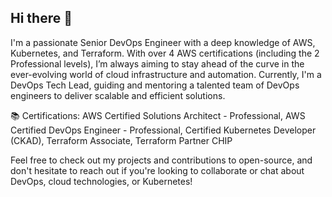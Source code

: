 ## Hi there 👋

I'm a passionate Senior DevOps Engineer with a deep knowledge of AWS, Kubernetes, and Terraform. With over 4 AWS certifications (including the 2 Professional levels), I’m always aiming to stay ahead of the curve in the ever-evolving world of cloud infrastructure and automation. Currently, I'm a DevOps Tech Lead, guiding and mentoring a talented team of DevOps engineers to deliver scalable and efficient solutions.

📚 Certifications:
AWS Certified Solutions Architect - Professional,
AWS Certified DevOps Engineer - Professional,
Certified Kubernetes Developer (CKAD),
Terraform Associate,
Terraform Partner CHIP

Feel free to check out my projects and contributions to open-source, and don't hesitate to reach out if you're looking to collaborate or chat about DevOps, cloud technologies, or Kubernetes!
